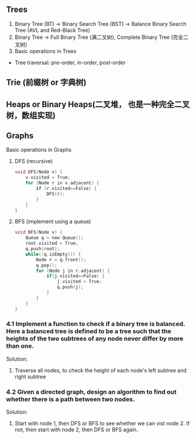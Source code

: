 ## Trees1. Binary Tree (BT) -> Binary Search Tree (BST) -> Balance Binary Search Tree (AVL and Red-Black Tree)2. Binary Tree -> Full Binary Tree (满二叉树), Complete Binary Tree (完全二叉树)3. Basic operations in Trees  * Tree traversal: pre-order, in-order, post-order## Trie (前缀树 or 字典树)## Heaps or Binary Heaps(二叉堆， 也是一种完全二叉树，数组实现)## GraphsBasic operations in Graphs1. DFS (recursive)	```C	void DFS(Node v) {		v.visited = True;		for (Node r in v.adjacent) {			if (r.visited==False) {				DFS(r);			}		}	}	```2. BFS (implement using a queue)	```C	void BFS(Node v) {		Queue q = new Queue();		root.visited = True;		q.push(root);		while(!q.isEmpty()) {			Node r = q.front();			q.pop();			for (Node j in r.adjacent) {				if(j.visited==False) {					j.visited = True;					q.push(j);				}			}		}	}	```### 4.1 Implement a function to check if a binary tree is balanced. Here a balanced tree is defined to be a tree such that the heights of the two subtrees of any node never differ by more than one. Solution:1. Traverse all nodes, to check the height of each node's left subtree and right subtree### 4.2 Given a directed graph, design an algorithm to find out whether there is a path between two nodes.Solution:1. Start with node 1, then DFS or BFS to see whether we can vist node 2. If not, then start with node 2, then DFS or BFS again. 